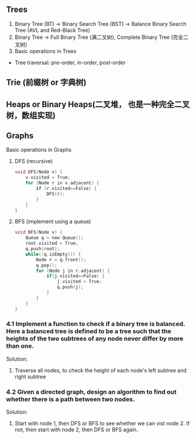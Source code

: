 ## Trees1. Binary Tree (BT) -> Binary Search Tree (BST) -> Balance Binary Search Tree (AVL and Red-Black Tree)2. Binary Tree -> Full Binary Tree (满二叉树), Complete Binary Tree (完全二叉树)3. Basic operations in Trees  * Tree traversal: pre-order, in-order, post-order## Trie (前缀树 or 字典树)## Heaps or Binary Heaps(二叉堆， 也是一种完全二叉树，数组实现)## GraphsBasic operations in Graphs1. DFS (recursive)	```C	void DFS(Node v) {		v.visited = True;		for (Node r in v.adjacent) {			if (r.visited==False) {				DFS(r);			}		}	}	```2. BFS (implement using a queue)	```C	void BFS(Node v) {		Queue q = new Queue();		root.visited = True;		q.push(root);		while(!q.isEmpty()) {			Node r = q.front();			q.pop();			for (Node j in r.adjacent) {				if(j.visited==False) {					j.visited = True;					q.push(j);				}			}		}	}	```### 4.1 Implement a function to check if a binary tree is balanced. Here a balanced tree is defined to be a tree such that the heights of the two subtrees of any node never differ by more than one. Solution:1. Traverse all nodes, to check the height of each node's left subtree and right subtree### 4.2 Given a directed graph, design an algorithm to find out whether there is a path between two nodes.Solution:1. Start with node 1, then DFS or BFS to see whether we can vist node 2. If not, then start with node 2, then DFS or BFS again. 